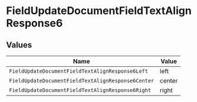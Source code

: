 # FieldUpdateDocumentFieldTextAlignResponse6


## Values

| Name                                               | Value                                              |
| -------------------------------------------------- | -------------------------------------------------- |
| `FieldUpdateDocumentFieldTextAlignResponse6Left`   | left                                               |
| `FieldUpdateDocumentFieldTextAlignResponse6Center` | center                                             |
| `FieldUpdateDocumentFieldTextAlignResponse6Right`  | right                                              |